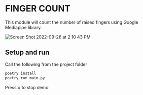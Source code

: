 # FINGER COUNT

This module will count the number of raised fingers using Google Mediapipe library.

![Screen Shot 2022-09-26 at 2 10 43 PM](https://user-images.githubusercontent.com/25965285/192175520-2a0ad9fe-e2ac-49d5-a1c3-9e63217c198c.png)


## Setup and run

Call the following from the project folder

```sh
poetry install
poetry run main.py
```

Press q to stop demo
